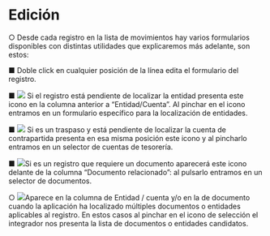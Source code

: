 # Edición

○        Desde cada registro en la lista de movimientos hay varios formularios disponibles con distintas utilidades que explicaremos más adelante, son estos:

■        Doble click en cualquier posición de la línea edita el formulario del registro.

■        ![](file:///C:/Users/warda/AppData/Local/Temp/msohtmlclip1/01/clip\_image002.jpg) Si el registro está pendiente de localizar la entidad presenta este icono en la columna anterior a “Entidad/Cuenta”. Al pinchar en el icono entramos en un formulario específico para la localización de entidades.

■        ![](file:///C:/Users/warda/AppData/Local/Temp/msohtmlclip1/01/clip\_image004.jpg) Si es un traspaso y está pendiente de localizar la cuenta de contrapartida presenta en esa misma posición este icono y al pincharlo entramos en un selector de cuentas de tesorería.

■        ![](file:///C:/Users/warda/AppData/Local/Temp/msohtmlclip1/01/clip\_image006.jpg)Si es un registro que requiere un documento aparecerá este icono delante de la columna “Documento relacionado”: al pulsarlo entramos en un selector de documentos.

○        ![](file:///C:/Users/warda/AppData/Local/Temp/msohtmlclip1/01/clip\_image008.jpg)Aparece en la columna de Entidad / cuenta y/o en la de documento cuando la aplicación ha localizado múltiples documentos o entidades aplicables al registro. En estos casos al pinchar en el icono de selección el integrador nos presenta la lista de documentos o entidades candidatos.
